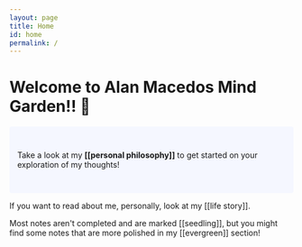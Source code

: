 ```yaml
---
layout: page
title: Home
id: home
permalink: /
---
```


# Welcome to Alan Macedos Mind Garden!! 🌱

<p style="padding: 3em 1em; background: #f5f7ff; border-radius: 4px;">
  Take a look at my <span style="font-weight: bold">[[personal philosophy]]</span> to get started on your exploration of my thoughts!
</p>

If you want to read about me, personally, look at my [[life story]].

Most notes aren't completed and are marked [[seedling]], but you might find some notes that are more polished in my [[evergreen]] section!

<style>
  .wrapper {
    max-width: 46em;
  }
</style>
